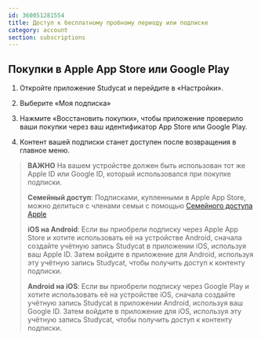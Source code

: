 ```yaml
---
id: 360051281554
title: Доступ к бесплатному пробному периоду или подписке
category: account
section: subscriptions
---
```



## Покупки в Apple App Store или Google Play

1. Откройте приложение Studycat и перейдите в «Настройки».

2. Выберите «Моя подписка»

3. Нажмите «Восстановить покупки», чтобы приложение проверило ваши покупки через ваш идентификатор App Store или Google Play.

4. Контент вашей подписки станет доступен после возвращения в главное меню.


> **ВАЖНО**
На вашем устройстве должен быть использован тот же Apple ID или Google ID, который использовался при покупке подписки.
>
> **Семейный доступ**: Подписками, купленными в Apple App Store, можно делиться с членами семьи с помощью [Семейного доступа Apple](https://www.apple.com/family-sharing/)
>
> **iOS на Android**: Если вы приобрели подписку через Apple App Store и хотите использовать её на устройстве Android, сначала создайте учётную запись Studycat в приложении iOS, используя ваш Apple ID. Затем войдите в приложение для Android, используя эту учётную запись Studycat, чтобы получить доступ к контенту подписки.
>
> **Android на iOS**: Если вы приобрели подписку через Google Play и хотите использовать её на устройстве iOS, сначала создайте учётную запись Studycat в приложении Android, используя ваш Google ID. Затем войдите в приложение для iOS, используя эту учётную запись Studycat, чтобы получить доступ к контенту подписки.